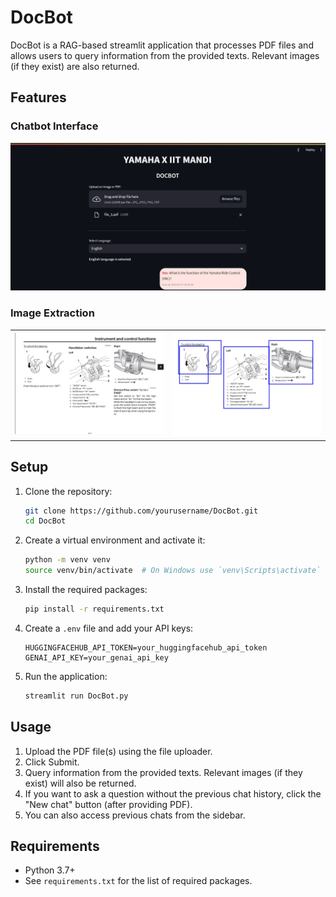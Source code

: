 # DocBot

DocBot is a RAG-based streamlit application that processes PDF files and allows users to query information from the provided texts. Relevant images (if they exist) are also returned.

## Features

### Chatbot Interface
![Chatbot Interface](chatbot_interface.jpeg)


### Image Extraction
<table>
  <tr>
    <td><img src="image_extraction1.png" alt="Image Extraction Interface 1" width="400"/></td>
    <td><img src="image_extraction2.jpeg" alt="Image Extraction Interface 2" width="400"/></td>
  </tr>
</table>


## Setup

1. Clone the repository:
    ```sh
    git clone https://github.com/yourusername/DocBot.git
    cd DocBot
    ```

2. Create a virtual environment and activate it:
    ```sh
    python -m venv venv
    source venv/bin/activate  # On Windows use `venv\Scripts\activate`
    ```

3. Install the required packages:
    ```sh
    pip install -r requirements.txt
    ```

4. Create a `.env` file and add your API keys:
    ```plaintext
    HUGGINGFACEHUB_API_TOKEN=your_huggingfacehub_api_token
    GENAI_API_KEY=your_genai_api_key
    ```

5. Run the application:
    ```sh
    streamlit run DocBot.py
    ```

## Usage

1. Upload the PDF file(s) using the file uploader.
2. Click Submit.
3. Query information from the provided texts. Relevant images (if they exist) will also be returned.
4. If you want to ask a question without the previous chat history, click the "New chat" button (after providing PDF).
5. You can also access previous chats from the sidebar.

## Requirements

- Python 3.7+
- See `requirements.txt` for the list of required packages.


